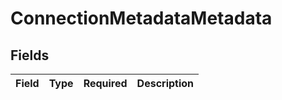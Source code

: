 # ConnectionMetadataMetadata


## Fields

| Field       | Type        | Required    | Description |
| ----------- | ----------- | ----------- | ----------- |
